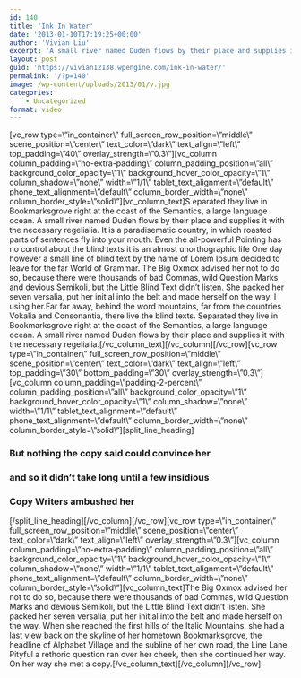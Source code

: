 ```yaml
---
id: 140
title: 'Ink In Water'
date: '2013-01-10T17:19:25+00:00'
author: 'Vivian Liu'
excerpt: 'A small river named Duden flows by their place and supplies it with the necessary regelialia. '
layout: post
guid: 'https://vivian12138.wpengine.com/ink-in-water/'
permalink: '/?p=140'
image: /wp-content/uploads/2013/01/v.jpg
categories:
    - Uncategorized
format: video
---
```


\[vc\_row type=\\”in\_container\\” full\_screen\_row\_position=\\”middle\\” scene\_position=\\”center\\” text\_color=\\”dark\\” text\_align=\\”left\\” top\_padding=\\”40\\” overlay\_strength=\\”0.3\\”\]\[vc\_column column\_padding=\\”no-extra-padding\\” column\_padding\_position=\\”all\\” background\_color\_opacity=\\”1\\” background\_hover\_color\_opacity=\\”1\\” column\_shadow=\\”none\\” width=\\”1/1\\” tablet\_text\_alignment=\\”default\\” phone\_text\_alignment=\\”default\\” column\_border\_width=\\”none\\” column\_border\_style=\\”solid\\”\]\[vc\_column\_text\]<span class="nectar-dropcap">S </span>eparated they live in Bookmarksgrove right at the coast of the Semantics, a large language ocean. A small river named Duden flows by their place and supplies it with the necessary regelialia. It is a paradisematic country, in which roasted parts of sentences fly into your mouth. Even the all-powerful Pointing has no control about the blind texts it is an almost unorthographic life One day however a small line of blind text by the name of Lorem Ipsum decided to leave for the far World of Grammar. The Big Oxmox advised her not to do so, because there were thousands of bad Commas, wild Question Marks and devious Semikoli, but the Little Blind Text didn’t listen. She packed her seven versalia, put her initial into the belt and made herself on the way. l using her.Far far away, behind the word mountains, far from the countries Vokalia and Consonantia, there live the blind texts. Separated they live in Bookmarksgrove right at the coast of the Semantics, a large language ocean. A small river named Duden flows by their place and supplies it with the necessary regelialia.\[/vc\_column\_text\]\[/vc\_column\]\[/vc\_row\]\[vc\_row type=\\”in\_container\\” full\_screen\_row\_position=\\”middle\\” scene\_position=\\”center\\” text\_color=\\”dark\\” text\_align=\\”left\\” top\_padding=\\”30\\” bottom\_padding=\\”30\\” overlay\_strength=\\”0.3\\”\]\[vc\_column column\_padding=\\”padding-2-percent\\” column\_padding\_position=\\”all\\” background\_color\_opacity=\\”1\\” background\_hover\_color\_opacity=\\”1\\” column\_shadow=\\”none\\” width=\\”1/1\\” tablet\_text\_alignment=\\”default\\” phone\_text\_alignment=\\”default\\” column\_border\_width=\\”none\\” column\_border\_style=\\”solid\\”\]\[split\_line\_heading\]

### But nothing the copy said could convince her

### and so it didn’t take long until a few insidious

### Copy Writers ambushed her

\[/split\_line\_heading\]\[/vc\_column\]\[/vc\_row\]\[vc\_row type=\\”in\_container\\” full\_screen\_row\_position=\\”middle\\” scene\_position=\\”center\\” text\_color=\\”dark\\” text\_align=\\”left\\” overlay\_strength=\\”0.3\\”\]\[vc\_column column\_padding=\\”no-extra-padding\\” column\_padding\_position=\\”all\\” background\_color\_opacity=\\”1\\” background\_hover\_color\_opacity=\\”1\\” column\_shadow=\\”none\\” width=\\”1/1\\” tablet\_text\_alignment=\\”default\\” phone\_text\_alignment=\\”default\\” column\_border\_width=\\”none\\” column\_border\_style=\\”solid\\”\]\[vc\_column\_text\]The Big Oxmox advised her not to do so, because there were thousands of bad Commas, wild Question Marks and devious Semikoli, but the Little Blind Text didn’t listen. She packed her seven versalia, put her initial into the belt and made herself on the way. When she reached the first hills of the Italic Mountains, she had a last view back on the skyline of her hometown Bookmarksgrove, the headline of Alphabet Village and the subline of her own road, the Line Lane. Pityful a rethoric question ran over her cheek, then she continued her way. On her way she met a copy.\[/vc\_column\_text\]\[/vc\_column\]\[/vc\_row\] 